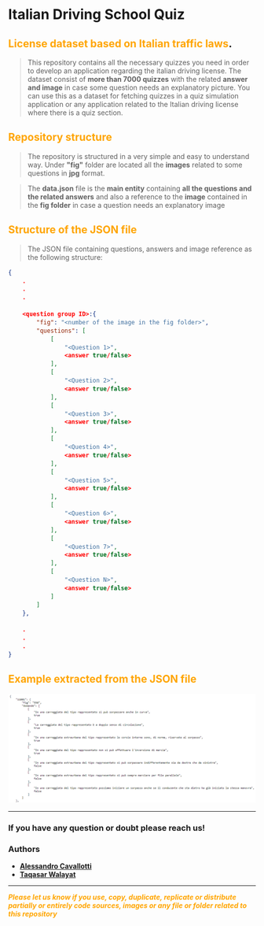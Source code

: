 # Italian Driving School Quiz
## <span style="color:orange">License dataset based on Italian traffic laws</span>.
> This repository contains all the necessary quizzes you need in order to develop an application regarding the italian driving license. The dataset consist of __more than 7000 quizzes__ with the related __answer and image__ in case some question needs an explanatory picture. You can use this as a dataset for fetching quizzes in a quiz simulation application or any application related to the Italian driving license where there is a quiz section.

## <span style="color:orange">Repository structure</span>
> The repository is structured in a very simple and easy to understand way. Under __"fig"__ folder are located all the __images__ related to some questions in __jpg__ format.

> The __data.json__ file is the __main entity__ containing __all the questions and the related answers__ and also a reference to the __image__ contained in the __fig folder__ in case a question needs an explanatory image

## <span style="color:orange">Structure of the JSON file</span>
> The JSON file containing questions, answers and image reference as the following structure:

```json
{
    .
    .
    .

    <question group ID>:{
        "fig": "<number of the image in the fig folder>",
        "questions": [
            [
                "<Question 1>",
                <answer true/false>
            ],
            [
                "<Question 2>",
                <answer true/false>
            ],
            [
                "<Question 3>",
                <answer true/false>
            ],
            [
                "<Question 4>",
                <answer true/false>
            ],
            [
                "<Question 5>",
                <answer true/false>
            ],
            [
                "<Question 6>",
                <answer true/false>
            ],
            [
                "<Question 7>",
                <answer true/false>
            ],
            [
                "<Question N>",
                <answer true/false>
            ]
        ]
    },

    .
    .
    .
}
```
## <span style="color:orange">Example extracted from the JSON file</span>

![](screenshot/json_preview.png)

---
### __If you have any question or doubt please reach us!__
### __Authors__

* [__Alessandro Cavallotti__](https://www.instagram.com/scavalleroo/)
* [__Taqasar Walayat__](https://www.instagram.com/taqasar/)

---

<span style="color:orange">__*Please let us know if you use, copy, duplicate, replicate or distribute partially or entirely code sources, images or any file or folder related to this repository*__</span>